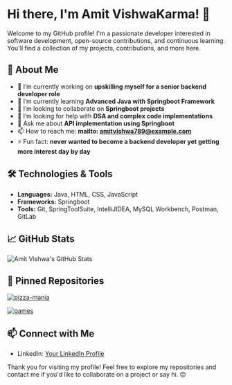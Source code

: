 # Hi there, I'm Amit VishwaKarma! 👋

Welcome to my GitHub profile! I'm a passionate developer interested in software development, open-source contributions, and continuous learning. You'll find a collection of my projects, contributions, and more here.

## 🚀 About Me

- 🔭 I’m currently working on **upskilling myself for a senior backend developer role**
- 🌱 I’m currently learning **Advanced Java with Springboot Framework**
- 👯 I’m looking to collaborate on **Springboot projects**
- 🤔 I’m looking for help with **DSA and complex code implementations**
- 💬 Ask me about **API implementation using Springboot**
- 📫 How to reach me: **mailto: amitvishwa789@example.com**
- ⚡ Fun fact: **never wanted to become a backend developer yet getting more interest day by day**

## 🛠️ Technologies & Tools

- **Languages:** Java, HTML, CSS, JavaScript
- **Frameworks:** Springboot
- **Tools:** Git, SpringToolSuite, IntelliJIDEA, MySQL Workbench, Postman, GitLab

## 📈 GitHub Stats

![Amit Vishwa's GitHub Stats](https://github-readme-stats.vercel.app/api?username=amit-vishwa&show_icons=true&theme=radical)

## 📌 Pinned Repositories

[![pizza-mania](https://github-readme-stats.vercel.app/api/pin/?username=amit-vishwa&repo=pizza-mania&theme=radical)](https://github.com/amit-vishwa/pizza-mania)

[![games](https://github-readme-stats.vercel.app/api/pin/?username=amit-vishwa&repo=games&theme=radical)](https://github.com/amit-vishwa/games)

## 📫 Connect with Me

- LinkedIn: [Your LinkedIn Profile](https://www.linkedin.com/in/amit-vishwakarma-av/)

Thank you for visiting my profile! Feel free to explore my repositories and contact me if you'd like to collaborate on a project or say hi. 😊
